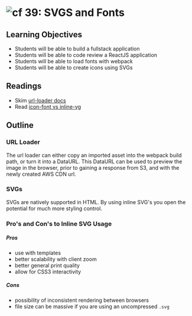 ![cf](http://i.imgur.com/7v5ASc8.png) 39: SVGS and Fonts
===

## Learning Objectives
* Students will be able to build a fullstack application
* Students will be able to code review a ReactJS application
* Students will be able to load fonts with webpack
* Students will be able to create icons using SVGs

## Readings
* Skim [url-loader docs](https://webpack.js.org/loaders/url-loader/)
* Read [icon-font vs inline-vg](https://css-tricks.com/icon-fonts-vs-svg/)

## Outline

### URL Loader
The url loader can either copy an imported asset into the webpack build path, or turn it into a DataURL. This DataURL can be used to preview the image in the browser, prior to gaining a response from S3, and with the newly created AWS CDN url.

### SVGs
SVGs are natively supported in HTML. By using inline SVG's you open the potential for much more styling control.

### Pro's and Con's to Inline SVG Usage

##### Pros
* use with templates
* better scalability with client zoom
* better general print quality
* allow for CSS3 interactivity

##### Cons
* possibility of inconsistent rendering between browsers
* file size can be massive if you are using an uncompressed `.svg`
